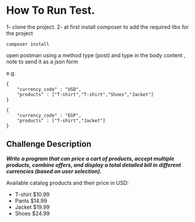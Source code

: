 # How To Run Test.
1- clone the project.
2- at first install composer to add the required libs for the project
```
composer install
```

open postman using a method type (post) and type in the body content , note to send it as a json form

e.g.
```
{
    "currency_code" : "USD",
    "products" : ["T-shirt","T-shirt","Shoes","Jacket"]
}

```

```
{
    "currency_code" : "EGP",
    "products" : ["T-shirt","Jacket"]
}

```

## Challenge Description

***Write a program that can price a cart of products, accept multiple products, combine offers, and display a total detailed bill in different currencies (based on user selection).***

Available catalog products and their price in USD:

* T-shirt $10.99
* Pants $14.99
* Jacket $19.99
* Shoes $24.99

